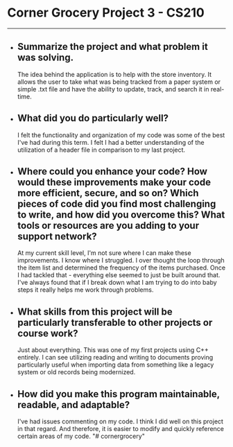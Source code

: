 # Corner Grocery Project 3 - CS210
---
- ## Summarize the project and what problem it was solving.
  The idea behind the application is to help with the store inventory. It allows the user to take what was being tracked from a paper system or simple .txt file and have the ability to update, track, and search it in real-time.

- ## What did you do particularly well?
  I felt the functionality and organization of my code was some of the best I've had during this term. I felt I had a better understanding of the utilization of a header file in comparison to my last project. 

- ## Where could you enhance your code? How would these improvements make your code more efficient, secure, and so on? Which pieces of code did you find most challenging to write, and how did you overcome this? What tools or resources are you adding to your support network?
  At my current skill level, I'm not sure where I can make these improvements. I know where I struggled. I over thought the loop through the item list and determined the frequency of the items purchased. Once I had tackled that - everything else seemed to just be built around that. I've always found that if I break down what I am trying to do into baby steps it really helps me work through problems.

- ## What skills from this project will be particularly transferable to other projects or course work?
  Just about everything. This was one of my first projects using C++ entirely. I can see utilizing reading and writing to documents proving particularly useful when importing data from something like a legacy system or old records being modernized.

- ## How did you make this program maintainable, readable, and adaptable?
  I've had issues commenting on my code. I think I did well on this project in that regard. And therefore, it is easier to modify and quickly reference certain areas of my code.
"# cornergrocery" 
